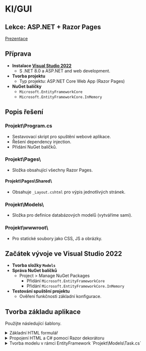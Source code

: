 # KI/GUI
## Lekce: ASP.NET + Razor Pages

[Prezentace](https://tinyurl.com/KI-GUI-PRE)

## Příprava
- **Instalace [Visual Studio 2022](https://visualstudio.microsoft.com/thank-you-downloading-visual-studio/?sku=Community&channel=Release&version=VS2022&source=VSLandingPage&cid=2030&passive=false)**
  - S .NET 8.0 a ASP.NET and web development.
- **Tvorba projektu**
  - Typ projektu: ASP.NET Core Web App (Razor Pages)
- **NuGet balíčky**
  - `Microsoft.EntityFrameworkCore`
  - `Microsoft.EntityFrameworkCore.InMemory`

## Popis řešení
### Projekt\Program.cs
- Sestavovací skript pro spuštění webové aplikace.
- Řešení dependency injection.
- Přidání NuGet balíčků.

### Projekt\Pages\
- Složka obsahující všechny Razor Pages.

#### Projekt\Pages\Shared\
- Obsahuje `_Layout.cshtml` pro výpis jednotlivých stránek.

### Projekt\Models\
- Složka pro definice databázových modelů (vytváříme sami).

### Projekt\wwwroot\
- Pro statické soubory jako CSS, JS a obrázky.

## Začátek vývoje ve Visual Studio 2022
- **Tvorba složky `Models`**
- **Správa NuGet balíčků**
  - Project > Manage NuGet Packages
    - Přidání `Microsoft.EntityFrameworkCore`
    - Přidání `Microsoft.EntityFrameworkCore.InMemory`
- **Testování spuštění projektu**
  - Ověření funkčnosti základní konfigurace.
## Tvorba základu aplikace
Použijte následující šablony.

<details>
<summary>Základní HTML formulář</summary>
```html
<!-- Příklad HTML kódu s Bootstrapem -->
```
  Formulář využívá Bootstrap třídy pro stylování a layout, což zahrnuje třídy pro formulářové prvky, tlačítka a kontejnery. Bootstrap komponenty zlepšují vizuální prezentaci a usnadňují responsivní design.
</details>

<details>
<summary>Propojení HTML a C# pomocí Razor dekorátoru</summary>

```razor
<!-- Příklad Razor syntaxe v HTML kódu -->
```
Razor dekorátory umožňují vkládat C# kód přímo do HTML šablon, což je užitečné pro dynamické generování obsahu na webu z backendu.
</details>

<details>
<summary>Tvorba modelu v rámci EntityFramework `Projekt\Models\Task.cs`</summary>

```csharp
// Příklad C# kódu pro model Task
```
Model obsahuje definice vlastností odpovídajících sloupcům v databázi a může zahrnovat metody pro manipulaci s daty.
</details>

